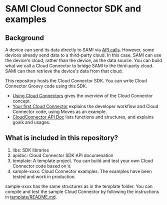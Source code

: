 SAMI Cloud Connector SDK and examples
==============================

Background
-----------------------

A device can send its data directly to SAMI via [API calls](https://developer.samsungsami.io/sami/sami-documentation/sending-and-receiving-data.html). However, some devices already send data to a third-party cloud. In this case, SAMI can use the device's cloud, rather than the device, as the data source. You can build what we call a Cloud Connector to bridge SAMI to the third-party cloud. SAMI can then retrieve the device's data from that cloud.

This repository hosts the Cloud Connector SDK. You can write Cloud Connector Groovy code using this SDK.

 * [Using Cloud Connectors](https://developer.samsungsami.io/sami/sami-documentation/using-cloud-connectors.html) gives the overview of the Cloud Connector concept.
 * [Your first Cloud Connector](https://developer.samsungsami.io/sami/demos-tools/your-first-cloud-connector.html) explains the developer workflow and Cloud Connector code, using Moves as an example.
 * [CloudConnector API Doc](http://samsungsamiio.github.io/sami-cloudconnector-sdk/apidoc/) lists functions and structures, and explains goals and usages.

What is included in this repository?
-----------------------

 1. libs: SDK libraries
 2. apidoc: Cloud Connector SDK API documenation
 3. template: A template project. You can build and test your own Cloud Connector code based on it.
 4. sample-xxxx: Cloud Connector examples. The examples have been tested and work in production.

sample-xxxx has the same structures as in the template folder. You can compile and test the sample Cloud Connector by following the instructions in [template/README.md](template/README.md).
